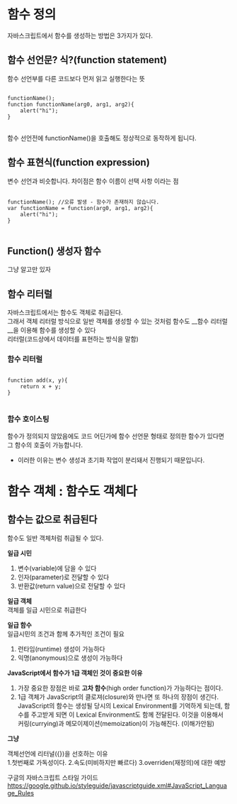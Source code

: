 
# 함수 정의

자바스크립트에서 함수를 생성하는 방법은 3가지가 있다.


## 함수 선언문? 식?(function statement)

함수 선언부를 다른 코드보다 먼저 읽고 실행한다는 뜻

<pre>
<code>
functionName(); 
function functionName(arg0, arg1, arg2){
	alert("hi"); 
}
</code>
</pre>

함수 선언전에 functionName()을 호출해도 정상적으로 동작하게 됩니다.


## 함수 표현식(function expression)

변수 선언과 비슷합니다. 차이점은 함수 이름이 선택 사항 이라는 점
<pre>
<code>
functionName(); //오류 발생 - 함수가 존재하지 않습니다. 
var functionName = function(arg0, arg1, arg2){
	alert("hi"); 
}
</code>
</pre>

## Function() 생성자 함수

그냥 알고만 있자


## 함수 리터럴

자바스크립트에서는 함수도 객체로 취급된다. <br>
그래서 객체 리터럴 방식으로 일반 객체를 생성할 수 있는 것처럼 함수도 __함수 리터럴__을 이용해 함수를 생성할 수 있다 <br>
리터럴(코드상에서 데이터를 표현하는 방식을 말함)


### 함수 리터럴
<pre>
<code>
function add(x, y){
	return x + y;
}
</code>
</pre>


### 함수 호이스팅

함수가 정의되지 않았음에도 코드 어딘가에 함수 선언문 형태로 정의한 함수가 있다면 그 함수의 호출이 가능합니다.

- 이러한 이유는 변수 생성과 초기화 작업이 분리돼서 진행되기 때문입니다.




# 함수 객체 : 함수도 객체다

## 함수는 값으로 취급된다

함수도 일반 객체처럼 취급될 수 있다.

__일급 시민__<br>
1. 변수(variable)에 담을 수 있다
2. 인자(parameter)로 전달할 수 있다
3. 반환값(return value)으로 전달할 수 있다

__일급 객체__<br>
객체를 일급 시민으로 취급한다

__일급 함수__<br>
일급시민의 조건과 함께 추가적인 조건이 필요<br>
1. 런타임(runtime) 생성이 가능하다
2. 익명(anonymous)으로 생성이 가능하다

__JavaScript에서 함수가 1급 객체인 것이 중요한 이유__<br>
1. 가장 중요한 장점은 바로 __고차 함수__(high order function)가 가능하다는 점이다.
2. 1급 객체가 JavaScript의 클로져(closure)와 만나면 또 하나의 장점이 생긴다. JavaScript의 함수는 생성될 당시의 Lexical Environment를 기억하게 되는데, 함수를 주고받게 되면 이 Lexical Environment도 함께 전달된다. 이것을 이용해서 커링(currying)과 메모이제이션(memoization)이 가능해진다. (이해가안됨)


__그냥__

객체선언에 리터널({})을 선호하는 이유<br>
1.첫번째로 가독성이다. 
2.속도(미비하지만 빠르다)
3.overriden(재정의)에 대한 예방

구글의 자바스크립트 스타일 가이드 https://google.github.io/styleguide/javascriptguide.xml#JavaScript_Language_Rules


